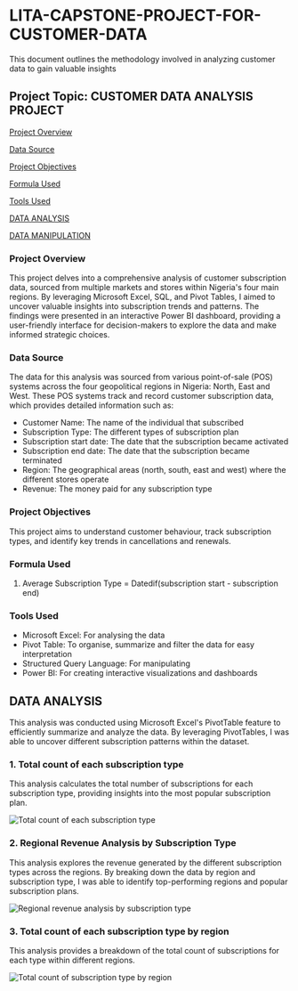 # LITA-CAPSTONE-PROJECT-FOR-CUSTOMER-DATA
This document outlines the methodology involved in analyzing customer data to gain valuable insights
## Project Topic: CUSTOMER DATA ANALYSIS PROJECT

[Project Overview](#project-overview)

[Data Source](#data-source)

[Project Objectives](#project-objectives)

[Formula Used](#formula-used)

[Tools Used](#tools-used)

[DATA ANALYSIS](#data-analysis)

[DATA MANIPULATION](#data-manipulation)

### Project Overview
This project delves into a comprehensive analysis of customer subscription data, sourced from multiple markets and stores within Nigeria's four main regions. By leveraging Microsoft Excel, SQL, and Pivot Tables, I aimed to uncover valuable insights into subscription trends and patterns. The findings were presented in an interactive Power BI dashboard, providing a user-friendly interface for decision-makers to explore the data and make informed strategic choices.

### Data Source
The data for this analysis was sourced from various point-of-sale (POS) systems across the four geopolitical regions in Nigeria: North, East and West. These POS systems track and record customer subscription data, which provides detailed information such as:
* Customer Name: The name of the individual that subscribed
* Subscription Type: The different types of subscription plan
* Subscription start date: The date that the subscription became activated 
* Subscription end date: The date that the subscription became terminated
* Region: The geographical areas (north, south, east and west) where the different stores operate
* Revenue: The money paid for any subscription type

### Project Objectives
This project aims to understand customer behaviour, track subscription types, and identify key trends in cancellations and renewals. 

### Formula Used
1. Average Subscription Type = Datedif(subscription start - subscription end)

### Tools Used
- Microsoft Excel: For analysing the data
- Pivot Table: To organise, summarize and filter the data for easy interpretation
- Structured Query Language: For manipulating 
- Power BI: For creating interactive visualizations and dashboards

## DATA ANALYSIS
This analysis was conducted using Microsoft Excel's PivotTable feature to efficiently summarize and analyze the data. By leveraging PivotTables, I was able to uncover different subscription patterns within the dataset. 
 ### 1. Total count of each subscription type
 This analysis calculates the total number of subscriptions for each subscription type, providing insights into the most popular subscription plan.

 ![Total count of each subscription type](https://github.com/user-attachments/assets/0d9dfba6-647e-427c-b223-49b98611f4f0)

### 2. Regional Revenue Analysis by Subscription Type
This analysis explores the revenue generated by the different subscription types across the regions. By breaking down the data by region and subscription type, I was able to identify top-performing regions and popular subscription plans.

![Regional revenue analysis by subscription type](https://github.com/user-attachments/assets/9ccdd1ca-5865-462a-ab86-e637eaca0892)

### 3. Total count of each subscription type by region
This analysis provides a breakdown of the total count of subscriptions for each type within different regions.

![Total count of subscription type by region](https://github.com/user-attachments/assets/65fec869-dfe0-4022-880d-e60012edc511)





